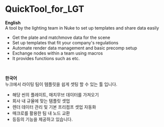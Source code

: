 # QuickTool_for_LGT

**English**  
A tool by the lighting team in Nuke to set up templates and share data easily
- Get the plate and matchmove data for the scene
- Set up templates that fit your company's regulations
- Automate render data management and basic precomp setup
- Exchange nodes within a team using macros
- It provides functions such as etc.
<br>

**한국어**  
누크에서 라이팅 팀이 템플릿을 쉽게 셋팅 할 수 있는 툴 입니다.
- 해당 씬의 플레이트, 매치무브 데이터를 가져오기
- 회사 내 규율에 맞는 템플릿 셋업
- 렌더 데이터 관리 및 기본 프리컴프 셋업 자동화
- 매크로를 활용한 팀 내 노드 교환
- 등등의 기능을 제공하고 있습니다. 
